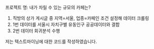 프로젝트 명: 내가 차릴 수 있는 규모의 카페는?
1.	직방의 상가 게시글 중 지역=서울, 업종=카페인 조건 설정해 데이터 크롤링
2.	1번 데이터를 서울시 자치구별 유동인구 공공데이터와 결합
3.	2번 데이터 회귀분석 수행  

저는 텍스트마이닝에 대한 코드를 작성하였습니다.
